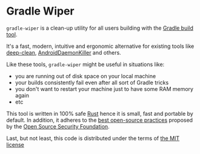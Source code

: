 # Gradle Wiper

`gradle-wiper` is a clean-up utility for all users building with the
[Gradle build tool](https://gradle.org/).

It's a fast, modern, intuitive and ergonomic alternative for existing tools like
[deep-clean](https://github.com/rock3r/deep-clean),
[AndroidDaemonKiller](https://github.com/PaulWoitaschek/DaemonHunter)
and others.

Like these tools, `gradle-wiper` might be useful in
situations like:

- you are running out of disk space on your local machine
- your builds consistently fail even after all sort of Gradle tricks
- you don't want to restart your machine just to have some RAM memory again
- etc

This tool is written in 100% safe
[Rust](https://www.rust-lang.org/)
hence it is small, fast and portable by default. In addition, it adheres to the
[best open-source practices](https://www.bestpractices.dev/en/projects/8920)
proposed by the [Open Source Security Foundation](https://openssf.org/).

Last, but not least, this code is distributed under the terms of [the MIT license](https://choosealicense.com/licenses/mit)
